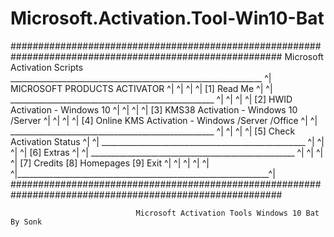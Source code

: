 # Microsoft.Activation.Tool-Win10-Bat

#########################################################################################################
                                  Microsoft Activation Scripts
                   _______________________________________________________________
                  ^|                 MICROSOFT PRODUCTS ACTIVATOR                  ^| 
                  ^|                                                               ^|
                  ^|      [1] Read Me                                              ^|
                  ^|      ___________________________________________________      ^|
                  ^|                                                               ^|
                  ^|      [2] HWID Activation       - Windows 10                   ^|
                  ^|                                                               ^|
                  ^|      [3] KMS38 Activation      - Windows 10 /Server           ^|
                  ^|                                                               ^|
                  ^|      [4] Online KMS Activation - Windows /Server /Office      ^|
                  ^|      ___________________________________________________      ^|
                  ^|                                                               ^|
                  ^|      [5] Check Activation Status                              ^|
                  ^|      ___________________________________________________      ^|
                  ^|                                                               ^|
                  ^|      [6] Extras                                               ^|
                  ^|      ___________________________________________________      ^|
                  ^|                                                               ^|
                  ^|      [7] Credits         [8] Homepages          [9] Exit      ^|
                  ^|                                                               ^|
                  ^|                                                               ^|
                  ^|_______________________________________________________________^|
#########################################################################################################

                                Microsoft Activation Tools Windows 10 Bat By Sonk
